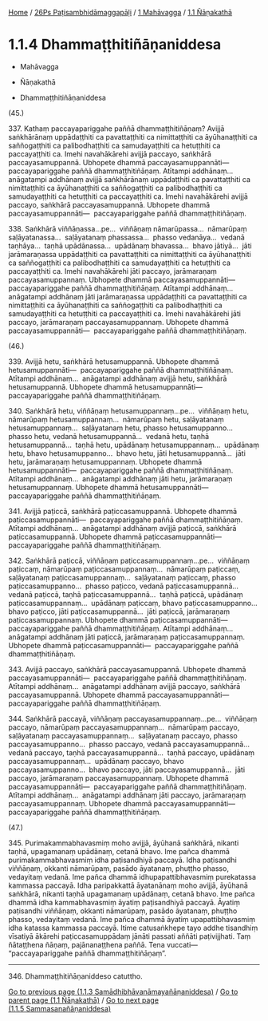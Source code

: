 
[Home](/) / [26Ps Paṭisambhidāmaggapāḷi](../...md) / [1 Mahāvagga](...md) / [1.1 Ñāṇakathā](../26Ps/1/1.1.md)

# 1.1.4 Dhammaṭṭhitiñāṇaniddesa

* Mahāvagga

* Ñāṇakathā

* Dhammaṭṭhitiñāṇaniddesa

(45.)

337\. Kathaṃ paccayapariggahe paññā dhammaṭṭhitiñāṇaṃ? Avijjā saṅkhārānaṃ uppādaṭṭhiti ca pavattaṭṭhiti ca nimittaṭṭhiti ca āyūhanaṭṭhiti ca saññogaṭṭhiti ca palibodhaṭṭhiti ca samudayaṭṭhiti ca hetuṭṭhiti ca paccayaṭṭhiti ca. Imehi navahākārehi avijjā paccayo, saṅkhārā paccayasamuppannā. Ubhopete dhammā paccayasamuppannāti—  paccayapariggahe paññā dhammaṭṭhitiñāṇaṃ. Atītampi addhānaṃ…  anāgatampi addhānaṃ avijjā saṅkhārānaṃ uppādaṭṭhiti ca pavattaṭṭhiti ca nimittaṭṭhiti ca āyūhanaṭṭhiti ca saññogaṭṭhiti ca palibodhaṭṭhiti ca samudayaṭṭhiti ca hetuṭṭhiti ca paccayaṭṭhiti ca. Imehi navahākārehi avijjā paccayo, saṅkhārā paccayasamuppannā. Ubhopete dhammā paccayasamuppannāti—  paccayapariggahe paññā dhammaṭṭhitiñāṇaṃ.

338\. Saṅkhārā viññāṇassa…pe…  viññāṇaṃ nāmarūpassa…  nāmarūpaṃ saḷāyatanassa…  saḷāyatanaṃ phassassa…  phasso vedanāya…  vedanā taṇhāya…  taṇhā upādānassa…  upādānaṃ bhavassa…  bhavo jātiyā…  jāti jarāmaraṇassa uppādaṭṭhiti ca pavattaṭṭhiti ca nimittaṭṭhiti ca āyūhanaṭṭhiti ca saññogaṭṭhiti ca palibodhaṭṭhiti ca samudayaṭṭhiti ca hetuṭṭhiti ca paccayaṭṭhiti ca. Imehi navahākārehi jāti paccayo, jarāmaraṇaṃ paccayasamuppannaṃ. Ubhopete dhammā paccayasamuppannāti—  paccayapariggahe paññā dhammaṭṭhitiñāṇaṃ. Atītampi addhānaṃ…  anāgatampi addhānaṃ jāti jarāmaraṇassa uppādaṭṭhiti ca pavattaṭṭhiti ca nimittaṭṭhiti ca āyūhanaṭṭhiti ca saññogaṭṭhiti ca palibodhaṭṭhiti ca samudayaṭṭhiti ca hetuṭṭhiti ca paccayaṭṭhiti ca. Imehi navahākārehi jāti paccayo, jarāmaraṇaṃ paccayasamuppannaṃ. Ubhopete dhammā paccayasamuppannāti—  paccayapariggahe paññā dhammaṭṭhitiñāṇaṃ.

(46.)

339\. Avijjā hetu, saṅkhārā hetusamuppannā. Ubhopete dhammā hetusamuppannāti—  paccayapariggahe paññā dhammaṭṭhitiñāṇaṃ. Atītampi addhānaṃ…  anāgatampi addhānaṃ avijjā hetu, saṅkhārā hetusamuppannā. Ubhopete dhammā hetusamuppannāti—  paccayapariggahe paññā dhammaṭṭhitiñāṇaṃ.

340\. Saṅkhārā hetu, viññāṇaṃ hetusamuppannaṃ…pe…  viññāṇaṃ hetu, nāmarūpaṃ hetusamuppannaṃ…  nāmarūpaṃ hetu, saḷāyatanaṃ hetusamuppannaṃ…  saḷāyatanaṃ hetu, phasso hetusamuppanno…  phasso hetu, vedanā hetusamuppannā…  vedanā hetu, taṇhā hetusamuppannā…  taṇhā hetu, upādānaṃ hetusamuppannaṃ…  upādānaṃ hetu, bhavo hetusamuppanno…  bhavo hetu, jāti hetusamuppannā…  jāti hetu, jarāmaraṇaṃ hetusamuppannaṃ. Ubhopete dhammā hetusamuppannāti—  paccayapariggahe paññā dhammaṭṭhitiñāṇaṃ. Atītampi addhānaṃ…  anāgatampi addhānaṃ jāti hetu, jarāmaraṇaṃ hetusamuppannaṃ. Ubhopete dhammā hetusamuppannāti—  paccayapariggahe paññā dhammaṭṭhitiñāṇaṃ.

341\. Avijjā paṭiccā, saṅkhārā paṭiccasamuppannā. Ubhopete dhammā paṭiccasamuppannāti—  paccayapariggahe paññā dhammaṭṭhitiñāṇaṃ. Atītampi addhānaṃ…  anāgatampi addhānaṃ avijjā paṭiccā, saṅkhārā paṭiccasamuppannā. Ubhopete dhammā paṭiccasamuppannāti—  paccayapariggahe paññā dhammaṭṭhitiñāṇaṃ.

342\. Saṅkhārā paṭiccā, viññāṇaṃ paṭiccasamuppannaṃ…pe…  viññāṇaṃ paṭiccaṃ, nāmarūpaṃ paṭiccasamuppannaṃ…  nāmarūpaṃ paṭiccaṃ, saḷāyatanaṃ paṭiccasamuppannaṃ…  saḷāyatanaṃ paṭiccaṃ, phasso paṭiccasamuppanno…  phasso paṭicco, vedanā paṭiccasamuppannā…  vedanā paṭiccā, taṇhā paṭiccasamuppannā…  taṇhā paṭiccā, upādānaṃ paṭiccasamuppannaṃ…  upādānaṃ paṭiccaṃ, bhavo paṭiccasamuppanno…  bhavo paṭicco, jāti paṭiccasamuppannā…  jāti paṭiccā, jarāmaraṇaṃ paṭiccasamuppannaṃ. Ubhopete dhammā paṭiccasamuppannāti—  paccayapariggahe paññā dhammaṭṭhitiñāṇaṃ. Atītampi addhānaṃ…  anāgatampi addhānaṃ jāti paṭiccā, jarāmaraṇaṃ paṭiccasamuppannaṃ. Ubhopete dhammā paṭiccasamuppannāti—  paccayapariggahe paññā dhammaṭṭhitiñāṇaṃ.

343\. Avijjā paccayo, saṅkhārā paccayasamuppannā. Ubhopete dhammā paccayasamuppannāti—  paccayapariggahe paññā dhammaṭṭhitiñāṇaṃ. Atītampi addhānaṃ…  anāgatampi addhānaṃ avijjā paccayo, saṅkhārā paccayasamuppannā. Ubhopete dhammā paccayasamuppannāti—  paccayapariggahe paññā dhammaṭṭhitiñāṇaṃ.

344\. Saṅkhārā paccayā, viññāṇaṃ paccayasamuppannaṃ…pe…  viññāṇaṃ paccayo, nāmarūpaṃ paccayasamuppannaṃ…  nāmarūpaṃ paccayo, saḷāyatanaṃ paccayasamuppannaṃ…  saḷāyatanaṃ paccayo, phasso paccayasamuppanno…  phasso paccayo, vedanā paccayasamuppannā…  vedanā paccayo, taṇhā paccayasamuppannā…  taṇhā paccayo, upādānaṃ paccayasamuppannaṃ…  upādānaṃ paccayo, bhavo paccayasamuppanno…  bhavo paccayo, jāti paccayasamuppannā…  jāti paccayo, jarāmaraṇaṃ paccayasamuppannaṃ. Ubhopete dhammā paccayasamuppannāti—  paccayapariggahe paññā dhammaṭṭhitiñāṇaṃ. Atītampi addhānaṃ…  anāgatampi addhānaṃ jāti paccayo, jarāmaraṇaṃ paccayasamuppannaṃ. Ubhopete dhammā paccayasamuppannāti—  paccayapariggahe paññā dhammaṭṭhitiñāṇaṃ.

(47.)

345\. Purimakammabhavasmiṃ moho avijjā, āyūhanā saṅkhārā, nikanti taṇhā, upagamanaṃ upādānaṃ, cetanā bhavo. Ime pañca dhammā purimakammabhavasmiṃ idha paṭisandhiyā paccayā. Idha paṭisandhi viññāṇaṃ, okkanti nāmarūpaṃ, pasādo āyatanaṃ, phuṭṭho phasso, vedayitaṃ vedanā. Ime pañca dhammā idhupapattibhavasmiṃ purekatassa kammassa paccayā. Idha paripakkattā āyatanānaṃ moho avijjā, āyūhanā saṅkhārā, nikanti taṇhā upagamanaṃ upādānaṃ, cetanā bhavo. Ime pañca dhammā idha kammabhavasmiṃ āyatiṃ paṭisandhiyā paccayā. Āyatiṃ paṭisandhi viññāṇaṃ, okkanti nāmarūpaṃ, pasādo āyatanaṃ, phuṭṭho phasso, vedayitaṃ vedanā. Ime pañca dhammā āyatiṃ upapattibhavasmiṃ idha katassa kammassa paccayā. Itime catusaṅkhepe tayo addhe tisandhiṃ vīsatiyā ākārehi paṭiccasamuppādaṃ jānāti passati aññāti paṭivijjhati. Taṃ ñātaṭṭhena ñāṇaṃ, pajānanaṭṭhena paññā. Tena vuccati—  “paccayapariggahe paññā dhammaṭṭhitiñāṇaṃ”.

---

346\. Dhammaṭṭhitiñāṇaniddeso catuttho.



[Go to previous page (1.1.3 Samādhibhāvanāmayañāṇaniddesa)](1.1.3.md) / [Go to parent page (1.1 Ñāṇakathā)](../26Ps/1/1.1.md) / [Go to next page (1.1.5 Sammasanañāṇaniddesa)](1.1.5.md)



